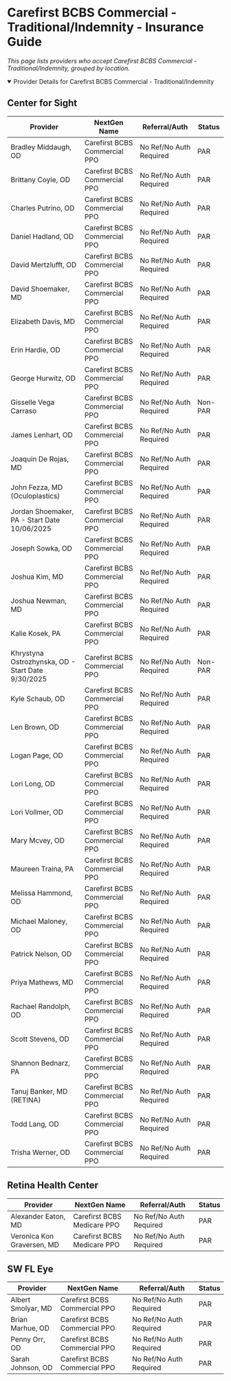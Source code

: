# Carefirst BCBS Commercial - Traditional/Indemnity - Insurance Guide

*This page lists providers who accept Carefirst BCBS Commercial - Traditional/Indemnity, grouped by location.*

<details open><summary>Provider Details for Carefirst BCBS Commercial - Traditional/Indemnity</summary>

## Center for Sight

| Provider | NextGen Name | Referral/Auth | Status |
|----------|-------------|--------------|--------|
| Bradley Middaugh, OD | Carefirst BCBS Commercial PPO | No Ref/No Auth Required | PAR |
| Brittany Coyle, OD | Carefirst BCBS Commercial PPO | No Ref/No Auth Required | PAR |
| Charles Putrino, OD | Carefirst BCBS Commercial PPO | No Ref/No Auth Required | PAR |
| Daniel Hadland, OD | Carefirst BCBS Commercial PPO | No Ref/No Auth Required | PAR |
| David Mertzlufft, OD | Carefirst BCBS Commercial PPO | No Ref/No Auth Required | PAR |
| David Shoemaker, MD | Carefirst BCBS Commercial PPO | No Ref/No Auth Required | PAR |
| Elizabeth Davis, MD | Carefirst BCBS Commercial PPO | No Ref/No Auth Required | PAR |
| Erin Hardie, OD | Carefirst BCBS Commercial PPO | No Ref/No Auth Required | PAR |
| George Hurwitz, OD | Carefirst BCBS Commercial PPO | No Ref/No Auth Required | PAR |
| Gisselle Vega Carraso | Carefirst BCBS Commercial PPO | No Ref/No Auth Required | Non-PAR |
| James Lenhart, OD | Carefirst BCBS Commercial PPO | No Ref/No Auth Required | PAR |
| Joaquin De Rojas, MD | Carefirst BCBS Commercial PPO | No Ref/No Auth Required | PAR |
| John Fezza, MD (Oculoplastics) | Carefirst BCBS Commercial PPO | No Ref/No Auth Required | PAR |
| Jordan Shoemaker, PA - Start Date 10/06/2025 | Carefirst BCBS Commercial PPO | No Ref/No Auth Required | PAR |
| Joseph Sowka, OD | Carefirst BCBS Commercial PPO | No Ref/No Auth Required | PAR |
| Joshua Kim, MD | Carefirst BCBS Commercial PPO | No Ref/No Auth Required | PAR |
| Joshua Newman, MD | Carefirst BCBS Commercial PPO | No Ref/No Auth Required | PAR |
| Kalie Kosek, PA | Carefirst BCBS Commercial PPO | No Ref/No Auth Required | PAR |
| Khrystyna Ostrozhynska, OD - Start Date 9/30/2025 | Carefirst BCBS Commercial PPO | No Ref/No Auth Required | Non-PAR |
| Kyle Schaub, OD | Carefirst BCBS Commercial PPO | No Ref/No Auth Required | PAR |
| Len Brown, OD | Carefirst BCBS Commercial PPO | No Ref/No Auth Required | PAR |
| Logan Page, OD | Carefirst BCBS Commercial PPO | No Ref/No Auth Required | PAR |
| Lori Long, OD | Carefirst BCBS Commercial PPO | No Ref/No Auth Required | PAR |
| Lori Vollmer, OD | Carefirst BCBS Commercial PPO | No Ref/No Auth Required | PAR |
| Mary Mcvey, OD | Carefirst BCBS Commercial PPO | No Ref/No Auth Required | PAR |
| Maureen Traina, PA | Carefirst BCBS Commercial PPO | No Ref/No Auth Required | PAR |
| Melissa Hammond, OD | Carefirst BCBS Commercial PPO | No Ref/No Auth Required | PAR |
| Michael Maloney, OD | Carefirst BCBS Commercial PPO | No Ref/No Auth Required | PAR |
| Patrick Nelson, OD | Carefirst BCBS Commercial PPO | No Ref/No Auth Required | PAR |
| Priya Mathews, MD | Carefirst BCBS Commercial PPO | No Ref/No Auth Required | PAR |
| Rachael Randolph, OD | Carefirst BCBS Commercial PPO | No Ref/No Auth Required | PAR |
| Scott Stevens, OD | Carefirst BCBS Commercial PPO | No Ref/No Auth Required | PAR |
| Shannon Bednarz, PA | Carefirst BCBS Commercial PPO | No Ref/No Auth Required | PAR |
| Tanuj Banker, MD (RETINA) | Carefirst BCBS Commercial PPO | No Ref/No Auth Required | PAR |
| Todd Lang, OD | Carefirst BCBS Commercial PPO | No Ref/No Auth Required | PAR |
| Trisha Werner, OD | Carefirst BCBS Commercial PPO | No Ref/No Auth Required | PAR |

## Retina Health Center

| Provider | NextGen Name | Referral/Auth | Status |
|----------|-------------|--------------|--------|
| Alexander Eaton, MD | Carefirst BCBS Medicare PPO | No Ref/No Auth Required | PAR |
| Veronica Kon Graversen, MD | Carefirst BCBS Medicare PPO | No Ref/No Auth Required | PAR |

## SW FL Eye

| Provider | NextGen Name | Referral/Auth | Status |
|----------|-------------|--------------|--------|
| Albert Smolyar, MD | Carefirst BCBS Commercial PPO | No Ref/No Auth Required | PAR |
| Brian Marhue, OD | Carefirst BCBS Commercial PPO | No Ref/No Auth Required | PAR |
| Penny Orr, OD | Carefirst BCBS Commercial PPO | No Ref/No Auth Required | PAR |
| Sarah Johnson, OD | Carefirst BCBS Commercial PPO | No Ref/No Auth Required | PAR |

</details>

